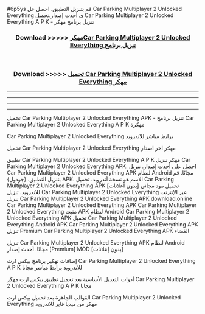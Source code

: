 #6p5ys قم بتنزيل التطبيق. احصل عل Car Parking Multiplayer 2 Unlocked Everything  ى أحدث إصدار.تحميل Car Parking Multiplayer 2 Unlocked Everything  A P K - تنزيل برنامج مهكر



<div align="center">
<h3>Download >>>>> <a href="https://ar-sites.web.app/?ar= Car Parking Multiplayer 2 Unlocked Everything ">مهكرCar Parking Multiplayer 2 Unlocked Everything  تنزيل برنامج</a></h3><br>

<h3>Download >>>>> <a href="https://ar-sites.web.app/?ar= Car Parking Multiplayer 2 Unlocked Everything ">تحميل Car Parking Multiplayer 2 Unlocked Everything  مهكر</a></h3>
</div>


----------------------------------------------------------

----------------------------------------------------------

----------------------------------------------------------

----------------------------------------------------------


تحميل Car Parking Multiplayer 2 Unlocked Everything  APK - تنزيل برنامج Car Parking Multiplayer 2 Unlocked Everything  A P K مهكرة

Car Parking Multiplayer 2 Unlocked Everything  برابط مباشر للاندرويد

تحميل Car Parking Multiplayer 2 Unlocked Everything  مهكر اخر اصدار

تطبيق Car Parking Multiplayer 2 Unlocked Everything  A P K مهكر
تنزيل Car Parking Multiplayer 2 Unlocked Everything  APK. احصل على أحدث إصدار.
تنزيل Car Parking Multiplayer 2 Unlocked Everything  APK لنظام Android مجانًا.
قم بتنزيل التطبيق. {جودول} APK. الاسم هو نسخة أندرويد.
تحميل Car Parking Multiplayer 2 Unlocked Everything  APK [بدون اعلانات]
تحميل مود مجاني للاندرويد.
تنزيل Car Parking Multiplayer 2 Unlocked Everything  عبر الإنترنت
تنزيل Car Parking Multiplayer 2 Unlocked Everything  APK
download.online Car Parking Multiplayer 2 Unlocked Everything  APK
Car Parking Multiplayer 2 Unlocked Everything  مثبت APK لنظام Android
Car Parking Multiplayer 2 Unlocked Everything  APK
تحميل Car Parking Multiplayer 2 Unlocked Everything  Android APK
Car Parking Multiplayer 2 Unlocked Everything  APK تنزيل Premium
Car Parking Multiplayer 2 Unlocked Everything  APK الفضاء

تنزيل Car Parking Multiplayer 2 Unlocked Everything  APK لنظام Android مجانًا. أحدث إصدار [Premium] MOD [بدون إعلانات]

إضافات تهكير برنامج بيكس ارت Car Parking Multiplayer 2 Unlocked Everything  A P K للاندرويد برابط مباشر مجانا

أدوات التعديل الأساسية بعد تحميل تطبيق بيكس ارت مهكر Car Parking Multiplayer 2 Unlocked Everything  A P K مجانا

القوالب الجاهزة بعد تحميل بيكس ارت Car Parking Multiplayer 2 Unlocked Everything  مهكر من ميديا فاير للاندرويد




